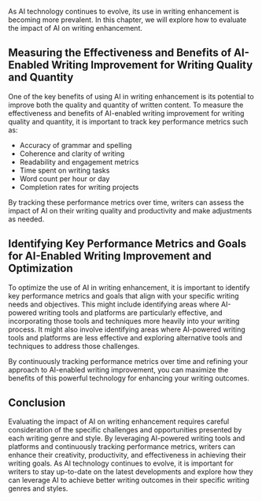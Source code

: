 
As AI technology continues to evolve, its use in writing enhancement is becoming more prevalent. In this chapter, we will explore how to evaluate the impact of AI on writing enhancement.

Measuring the Effectiveness and Benefits of AI-Enabled Writing Improvement for Writing Quality and Quantity
-----------------------------------------------------------------------------------------------------------

One of the key benefits of using AI in writing enhancement is its potential to improve both the quality and quantity of written content. To measure the effectiveness and benefits of AI-enabled writing improvement for writing quality and quantity, it is important to track key performance metrics such as:

* Accuracy of grammar and spelling
* Coherence and clarity of writing
* Readability and engagement metrics
* Time spent on writing tasks
* Word count per hour or day
* Completion rates for writing projects

By tracking these performance metrics over time, writers can assess the impact of AI on their writing quality and productivity and make adjustments as needed.

Identifying Key Performance Metrics and Goals for AI-Enabled Writing Improvement and Optimization
-------------------------------------------------------------------------------------------------

To optimize the use of AI in writing enhancement, it is important to identify key performance metrics and goals that align with your specific writing needs and objectives. This might include identifying areas where AI-powered writing tools and platforms are particularly effective, and incorporating those tools and techniques more heavily into your writing process. It might also involve identifying areas where AI-powered writing tools and platforms are less effective and exploring alternative tools and techniques to address those challenges.

By continuously tracking performance metrics over time and refining your approach to AI-enabled writing improvement, you can maximize the benefits of this powerful technology for enhancing your writing outcomes.

Conclusion
----------

Evaluating the impact of AI on writing enhancement requires careful consideration of the specific challenges and opportunities presented by each writing genre and style. By leveraging AI-powered writing tools and platforms and continuously tracking performance metrics, writers can enhance their creativity, productivity, and effectiveness in achieving their writing goals. As AI technology continues to evolve, it is important for writers to stay up-to-date on the latest developments and explore how they can leverage AI to achieve better writing outcomes in their specific writing genres and styles.
